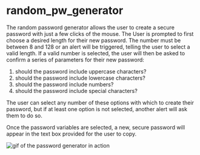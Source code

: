 # random_pw_generator
The random password generator allows the user to create a secure password with just a few clicks of the mouse.  The User is prompted to first choose a desired length for their new password. The number must be between 8 and 128 or an alert will be triggered, telling the user to select a valid length. If a valid number is selected, the user will then be asked to confirm a series of parameters for their new password:

1. should the password include uppercase characters?
2. should the password include lowercase characters?
3. should the password include numbers?
4. should the password include special characters?

The user can select any number of these options with which to create their password, but if at least one option is not selected, another alert will ask them to do so.  

Once the password variables are selected, a new, secure password will appear in the text box provided for the user to copy.

![gif of the password generator in action](/Assets.PWGEN.gif)